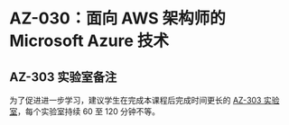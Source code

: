 ﻿# AZ-030：面向 AWS 架构师的 Microsoft Azure 技术


## AZ-303 实验室备注

为了促进进一步学习，建议学生在完成本课程后完成时间更长的 [AZ-303 实验室](https://github.com/MicrosoftLearning/AZ-303ZH-Microsoft-Azure-Architect-Technologies)，每个实验室持续 60 至 120 分钟不等。